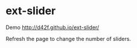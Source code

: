 # ext-slider

Demo http://d42f.github.io/ext-slider/

Refresh the page to change the number of sliders.
